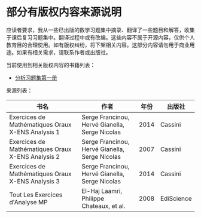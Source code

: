 # 部分有版权内容来源说明

应读者要求，我从一些已出版的数学习题集中摘录、翻译了一些题目和解答，收集于课后复习习题集中。翻译过程中或有改编。这些内容不属于开源内容，仅供个人教育目的合理使用。如有版权纠纷，将下架相关内容。这部分内容请勿用于商业用途。如果有相关需求，请联系作者或出版社。

当前使用到相关版权内容的书籍列表：
- [分析习题集第一册](./课后习题_分析1.pdf)

来源列表：

书名 | 作者 | 年份 | 出版社
---------|----------|---------|---------
 Exercices de Mathématiques Oraux X-ENS Analysis 1 | Serge Francinou, Hervé Gianella, Serge Nicolas | 2014 | Cassini
  Exercices de Mathématiques Oraux X-ENS Analysis 2 | Serge Francinou, Hervé Gianella, Serge Nicolas | 2007 | Cassini
 Exercices de Mathématiques Oraux X-ENS Analysis 3 | Serge Francinou, Hervé Gianella, Serge Nicolas | 2014 | Cassini 
 Tout Les Exercices d'Analyse MP | El-Haj Laamri, Philippe Chateaux, et al. | 2008 | EdiScience